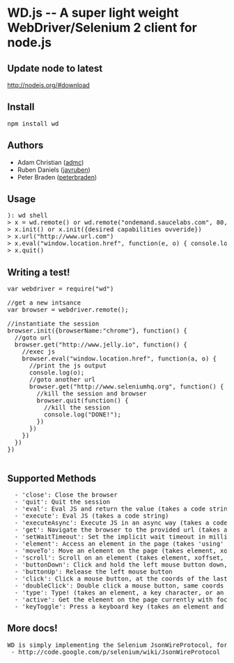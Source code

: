 # WD.js -- A super light weight WebDriver/Selenium 2 client for node.js

## Update node to latest

http://nodejs.org/#download

## Install

<pre>
npm install wd
</pre>

## Authors

  - Adam Christian ([admc](http://github.com/admc))
  - Ruben Daniels ([javruben](https://github.com/javruben))
  - Peter Braden ([peterbraden](https://github.com/peterbraden))

## Usage

<pre>
): wd shell
> x = wd.remote() or wd.remote("ondemand.saucelabs.com", 80, "username", "apikey")
> x.init() or x.init({desired capabilities ovveride})
> x.url("http://www.url.com")
> x.eval("window.location.href", function(e, o) { console.log(o) })
> x.quit()
</pre>


## Writing a test!

<pre>
var webdriver = require("wd")

//get a new intsance
var browser = webdriver.remote();

//instantiate the session
browser.init({browserName:"chrome"}, function() {
  //goto url
  browser.get("http://www.jelly.io", function() {
    //exec js
    browser.eval("window.location.href", function(a, o) {
      //print the js output
      console.log(o);
      //goto another url
      browser.get("http://www.seleniumhq.org", function() {
        //kill the session and browser
        browser.quit(function() {
          //kill the session
          console.log("DONE!");
        })
      })
    })
  })
})

</pre>

## Supported Methods

<pre>
  - 'close': Close the browser
  - 'quit': Quit the session
  - 'eval': Eval JS and return the value (takes a code string)
  - 'execute': Eval JS (takes a code string)
  - 'executeAsync': Execute JS in an async way (takes a code string)
  - 'get': Navigate the browser to the provided url (takes a URL)
  - 'setWaitTimeout': Set the implicit wait timeout in milliseonds (takes wait time in ms)
  - 'element': Access an element in the page (takes 'using' and 'value' so ex: 'id', 'idofelement')
  - 'moveTo': Move an element on the page (takes element, xoffset and yoffset'
  - 'scroll': Scroll on an element (takes element, xoffset, yoffset)
  - 'buttonDown': Click and hold the left mouse button down, at the coords of the last moveTo
  - 'buttonUp': Release the left mouse button
  - 'click': Click a mouse button, at the coords of the last moveTo (takes a button param for {LEFT = 0, MIDDLE = 1 , RIGHT = 2})
  - 'doubleClick': Double click a mouse button, same coords as click
  - 'type': Type! (takes an element, a key character, or an array of char keys)
  - 'active': Get the element on the page currently with focus
  - 'keyToggle': Press a keyboard key (takes an element and a key character'
</pre>

## More docs!
<pre>
WD is simply implementing the Selenium JsonWireProtocol, for more details see the official docs:
 - http://code.google.com/p/selenium/wiki/JsonWireProtocol
</pre>
